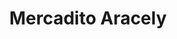 ---
title: "Mercadito Aracely"
url: /ciudad-versalles-san-juan-opico/mercadito-aracely/
shop: general
---